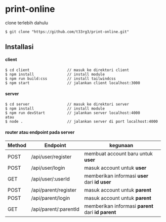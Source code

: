 # print-online
clone terlebih dahulu
```
$ git clone "https://github.com/t33rg3/print-online.git"
```
## Installasi
#### client
```
$ cd client                 // masuk ke direktori client
$ npm install               // install module
$ npm run build:css         // install tailwindcss
$ npm start                 // jalankan client localhost:3000
```
#### server
```
$ cd server                 // masuk ke direktori server
$ npm install               // install module
$ npm run devStart          // jalankan server localhost:4000
atau
$ node .                    // jalankan server di port localhost:4000
```

#### router atau endpoint pada server
|Method     |Endpoint                    |kegunaan                                          | 
|-----------|----------------------------|--------------------------------------------------| 
|POST       |/api/user/register          |membuat account baru untuk **user**|
|POST       |/api/user/login             |masuk account untuk **user**|
|GET        |/api/user/:userId           |memberikan informasi **user** dari **id user**|
|POST       |/api/parent/register        |masuk account untuk **parent**|
|POST       |/api/parent/login           |masuk account untuk **parent**|
|GET        |/api/parent/:parentId       |memberikan informasi **parent** dari **id parent**|
